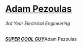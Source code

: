 # [Adam Pezoulas](https://github.com/AdamPezoulas)
###### 3rd Year Electrical Engineering

[*__SUPER COOL GUY__*](https://www.youtube.com/watch?v=DLzxrzFCyOs)Adam Pezoulas